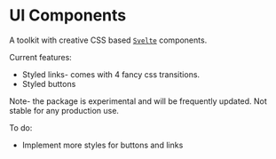 # UI Components

A toolkit with creative CSS based [`Svelte`](https://svelte.dev/) components.

Current features:

- Styled links- comes with 4 fancy css transitions.
- Styled buttons

Note- the package is experimental and will be frequently updated. Not stable for any production use.

To do:

- Implement more styles for buttons and links
